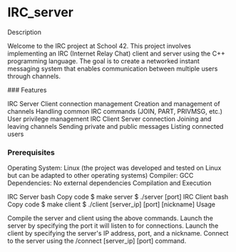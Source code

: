 # IRC_server

Description

Welcome to the IRC project at School 42. This project involves implementing an IRC (Internet Relay Chat) client and server using the C++ programming language. The goal is to create a networked instant messaging system that enables communication between multiple users through channels.

### Features

IRC Server
Client connection management
Creation and management of channels
Handling common IRC commands (JOIN, PART, PRIVMSG, etc.)
User privilege management
IRC Client
Server connection
Joining and leaving channels
Sending private and public messages
Listing connected users

### Prerequisites

Operating System: Linux (the project was developed and tested on Linux but can be adapted to other operating systems)
Compiler: GCC
Dependencies: No external dependencies
Compilation and Execution

IRC Server
bash
Copy code
$ make server
$ ./server [port]
IRC Client
bash
Copy code
$ make client
$ ./client [server_ip] [port] [nickname]
Usage

Compile the server and client using the above commands.
Launch the server by specifying the port it will listen to for connections.
Launch the client by specifying the server's IP address, port, and a nickname.
Connect to the server using the /connect [server_ip] [port] command.

